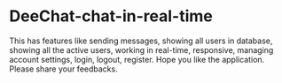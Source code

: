 # DeeChat-chat-in-real-time
 This has features like sending messages, showing all users in database, showing all the active users, working in real-time, responsive, managing account settings, login, logout, register. Hope you like the application. Please share your feedbacks.

